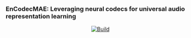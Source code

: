 ### EnCodecMAE: Leveraging neural codecs for universal audio representation learning

<p align="center">
    <a href="https://colab.research.google.com/drive/123Zn6h0DRVcjsLFp8Xl4j0PZlZ-7VsK2?usp=sharing">
        <img alt="Build" src="https://colab.research.google.com/assets/colab-badge.svg">
    </a>
</p>
